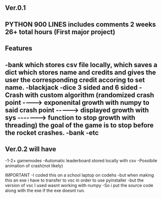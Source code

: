 Ver.0.1
-----------------
PYTHON 900 LINES
includes comments
2 weeks
26+ total hours
(First major project)
------------------
Features
------------------
-bank which stores csv file locally, which saves a dict which stores name and credits and gives the user the corresponding credit accoring to set name.
-blackjack
-dice 3 sided and 6 sided
-Crash with custom algorithm (randomized crash point ----> exponenital growth with numpy to said crash point -----> displayed growth with sys -------> function to stop growth with threading) the goal of the game is to stop before the rocket crashes.
-bank 
-etc
------------------
Ver.0.2 will have
------------------
-1-2+ gamemodes
-Automatic leaderboard stored locally with csv
-Possibile animation of crash(not likely)



IMPORTANT
-I coded this on a school laptop on codehs
-but when making this an exe i have to transfer to vsc in order to use pyinstaller 
-but the version of vsc I used wasnt working with numpy
-So i put the source code along with the exe if the exe doesnt run.
